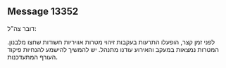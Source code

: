 ## Message 13352

דובר צה"ל:

לפני זמן קצר, הופעלו התרעות בעקבות זיהוי מטרות אוויריות חשודות שחצו מלבנון.
המטרות נמצאות במעקב והאירוע עודנו מתנהל.
יש להמשיך להישמע להנחיות פיקוד העורף המתעדכנות.

